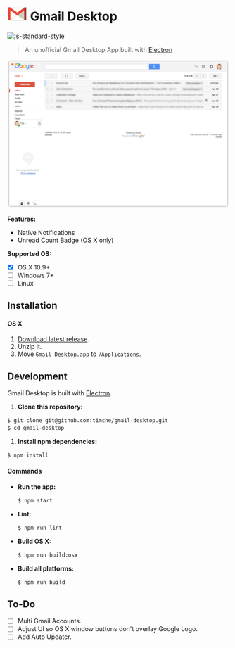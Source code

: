 # <img src=".github/gmail-logo.png" width="45"> Gmail Desktop

[![js-standard-style](https://img.shields.io/badge/code%20style-standard-brightgreen.svg?style=flat-square)](http://standardjs.com/)

> An unofficial Gmail Desktop App built with [Electron](https://github.com/electron/electron)

![Gmail Desktop Screenshot](.github/screenshot.png)

**Features:**
- Native Notifications
- Unread Count Badge (OS X only)

**Supported OS:**
- [x] OS X 10.9+
- [ ] Windows 7+
- [ ] Linux

## Installation

#### OS X
1. [Download latest release](https://github.com/timche/gmail-desktop/releases).
1. Unzip it.
1. Move `Gmail Desktop.app` to `/Applications`.

## Development
Gmail Desktop is built with [Electron](https://github.com/electron/electron).

1. **Clone this repository:**

  ```bash
  $ git clone git@github.com:timche/gmail-desktop.git
  $ cd gmail-desktop
  ```
1. **Install npm dependencies:**

  ```bash
  $ npm install
  ```

#### Commands
- **Run the app:**

  ```bash
  $ npm start
  ```

- **Lint:**

  ```bash
  $ npm run lint
  ```

- **Build OS X:**

  ```bash
  $ npm run build:osx
  ```

- **Build all platforms:**

  ```bash
  $ npm run build
  ```

## To-Do
- [ ] Multi Gmail Accounts.
- [ ] Adjust UI so OS X window buttons don't overlay Google Logo.
- [ ] Add Auto Updater.
